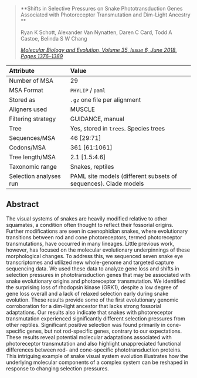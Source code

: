 > **Shifts in Selective Pressures on Snake Phototransduction Genes Associated with Photoreceptor Transmutation and Dim-Light Ancestry **
> 
> Ryan K Schott,   Alexander Van Nynatten,   Daren C Card,   Todd A Castoe, Belinda S W Chang 
> 
> [_Molecular Biology and Evolution, Volume 35, Issue 6, June 2018, Pages 1376–1389_](https://academic.oup.com/mbe/article/35/6/1376/4904158)



| Attribute      | Value | 
| :---        |    :----   | 
| Number of MSA      | 29       | 
| MSA Format	      | `PHYLIP` / `paml` | 
| Stored as	      | `.gz` one file per alignment       | 
| Aligners used     | MUSCLE       | 
| Filtering strategy     | GUIDANCE, manual       |
| Tree	      | Yes, stored in `trees`. Species trees  | 
| Sequences/MSA      | 46 [29:71]       | 
| Codons/MSA      | 361 [61:1061]       | 
| Tree length/MSA      | 2.1 [1.5:4.6]       | 
| Taxonomic range      | Snakes, reptiles       | 
| Selection analyses run      | PAML site models (different subsets of sequences). Clade models   |

Abstract
--------
The visual systems of snakes are heavily modified relative to other squamates, a condition often thought to reflect their fossorial origins. Further modifications are seen in caenophidian snakes, where evolutionary transitions between rod and cone photoreceptors, termed photoreceptor transmutations, have occurred in many lineages. Little previous work, however, has focused on the molecular evolutionary underpinnings of these morphological changes. To address this, we sequenced seven snake eye transcriptomes and utilized new whole-genome and targeted capture sequencing data. We used these data to analyze gene loss and shifts in selection pressures in phototransduction genes that may be associated with snake evolutionary origins and photoreceptor transmutation. We identified the surprising loss of rhodopsin kinase (GRK1), despite a low degree of gene loss overall and a lack of relaxed selection early during snake evolution. These results provide some of the first evolutionary genomic corroboration for a dim-light ancestor that lacks strong fossorial adaptations. Our results also indicate that snakes with photoreceptor transmutation experienced significantly different selection pressures from other reptiles. Significant positive selection was found primarily in cone-specific genes, but not rod-specific genes, contrary to our expectations. These results reveal potential molecular adaptations associated with photoreceptor transmutation and also highlight unappreciated functional differences between rod- and cone-specific phototransduction proteins. This intriguing example of snake visual system evolution illustrates how the underlying molecular components of a complex system can be reshaped in response to changing selection pressures.